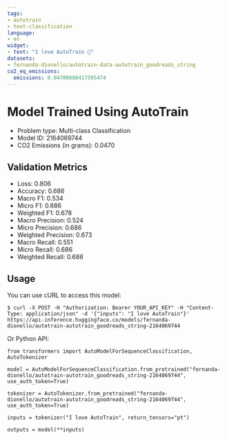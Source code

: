 ```yaml
---
tags:
- autotrain
- text-classification
language:
- en
widget:
- text: "I love AutoTrain 🤗"
datasets:
- fernanda-dionello/autotrain-data-autotrain_goodreads_string
co2_eq_emissions:
  emissions: 0.04700680417595474
---
```


# Model Trained Using AutoTrain

- Problem type: Multi-class Classification
- Model ID: 2164069744
- CO2 Emissions (in grams): 0.0470

## Validation Metrics

- Loss: 0.806
- Accuracy: 0.686
- Macro F1: 0.534
- Micro F1: 0.686
- Weighted F1: 0.678
- Macro Precision: 0.524
- Micro Precision: 0.686
- Weighted Precision: 0.673
- Macro Recall: 0.551
- Micro Recall: 0.686
- Weighted Recall: 0.686


## Usage

You can use cURL to access this model:

```
$ curl -X POST -H "Authorization: Bearer YOUR_API_KEY" -H "Content-Type: application/json" -d '{"inputs": "I love AutoTrain"}' https://api-inference.huggingface.co/models/fernanda-dionello/autotrain-autotrain_goodreads_string-2164069744
```

Or Python API:

```
from transformers import AutoModelForSequenceClassification, AutoTokenizer

model = AutoModelForSequenceClassification.from_pretrained("fernanda-dionello/autotrain-autotrain_goodreads_string-2164069744", use_auth_token=True)

tokenizer = AutoTokenizer.from_pretrained("fernanda-dionello/autotrain-autotrain_goodreads_string-2164069744", use_auth_token=True)

inputs = tokenizer("I love AutoTrain", return_tensors="pt")

outputs = model(**inputs)
```